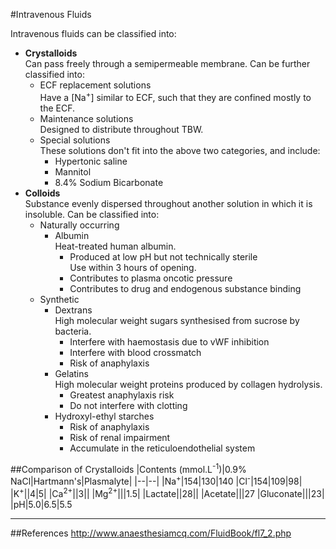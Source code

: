 #Intravenous Fluids

Intravenous fluids can be classified into:
* **Crystalloids**  
Can pass freely through a semipermeable membrane. Can be further classified into:
    * ECF replacement solutions  
    Have a [Na<sup>+</sup>] similar to ECF, such that they are confined mostly to the ECF.
    * Maintenance solutions  
    Designed to distribute throughout TBW.
    * Special solutions  
    These solutions don't fit into the above two categories, and include:
        * Hypertonic saline
        * Mannitol
        * 8.4% Sodium Bicarbonate
* **Colloids**  
Substance evenly dispersed throughout another solution in which it is insoluble. Can be classified into:
    * Naturally occurring
        * Albumin  
        Heat-treated human albumin.
            * Produced at low pH but not technically sterile  
            Use within 3 hours of opening.
            * Contributes to plasma oncotic pressure
            * Contributes to drug and endogenous substance binding
    * Synthetic
        * Dextrans  
        High molecular weight sugars synthesised from sucrose by bacteria.  
            * Interfere with haemostasis due to vWF inhibition
            * Interfere with blood crossmatch
            * Risk of anaphylaxis
        * Gelatins  
        High molecular weight proteins produced by collagen hydrolysis.
            * Greatest anaphylaxis risk
            * Do not interfere with clotting
        * Hydroxyl-ethyl starches
            * Risk of anaphylaxis
            * Risk of renal impairment
            * Accumulate in the reticuloendothelial system
            

##Comparison of Crystalloids
|Contents (mmol.L<sup>-1</sup>)|0.9% NaCl|Hartmann's|Plasmalyte|
|--|--|
|Na<sup>+</sup>|154|130|140
|Cl<sup>-</sup>|154|109|98|
|K<sup>+</sup>||4|5|
|Ca<sup>2+</sup>||3||
|Mg<sup>2+</sup>|||1.5|
|Lactate||28||
|Acetate|||27
|Gluconate|||23|
|pH|5.0|6.5|5.5


---
##References
http://www.anaesthesiamcq.com/FluidBook/fl7_2.php